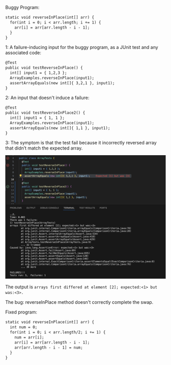 Buggy Program:

```
static void reverseInPlace(int[] arr) {
  for(int i = 0; i < arr.length; i += 1) {
    arr[i] = arr[arr.length - i - 1];
  }
}
```

1: A failure-inducing input for the buggy program, as a JUnit test and any associated code:
```
@Test 
public void testReverseInPlace() {
  int[] input1 = { 1,2,3 };
  ArrayExamples.reverseInPlace(input1);
  assertArrayEquals(new int[]{ 3,2,1 }, input1);
}
```
2: An input that doesn't induce a failure:
```	
@Test 
public void testReverseInPlace2() {
  int[] input1 = { 1, 1 };
  ArrayExamples.reverseInPlace(input1);
  assertArrayEquals(new int[]{ 1,1 }, input1);
}
```


3: The symptom is that the test fail because it incorrectly reversed array that didn’t match the expected array.

![Image](screenshot.png)

The output is `arrays first differed at element [2]; expected:<1> but was:<3>.`

The bug: reverseInPlace method doesn't correctly complete the swap.

Fixed program:
```
static void reverseInPlace(int[] arr) {
  int num = 0;
  for(int i = 0; i < arr.length/2; i += 1) {
    num = arr[i];
    arr[i] = arr[arr.length - i - 1];
    arr[arr.length - i - 1] = num;
  }
}
```
